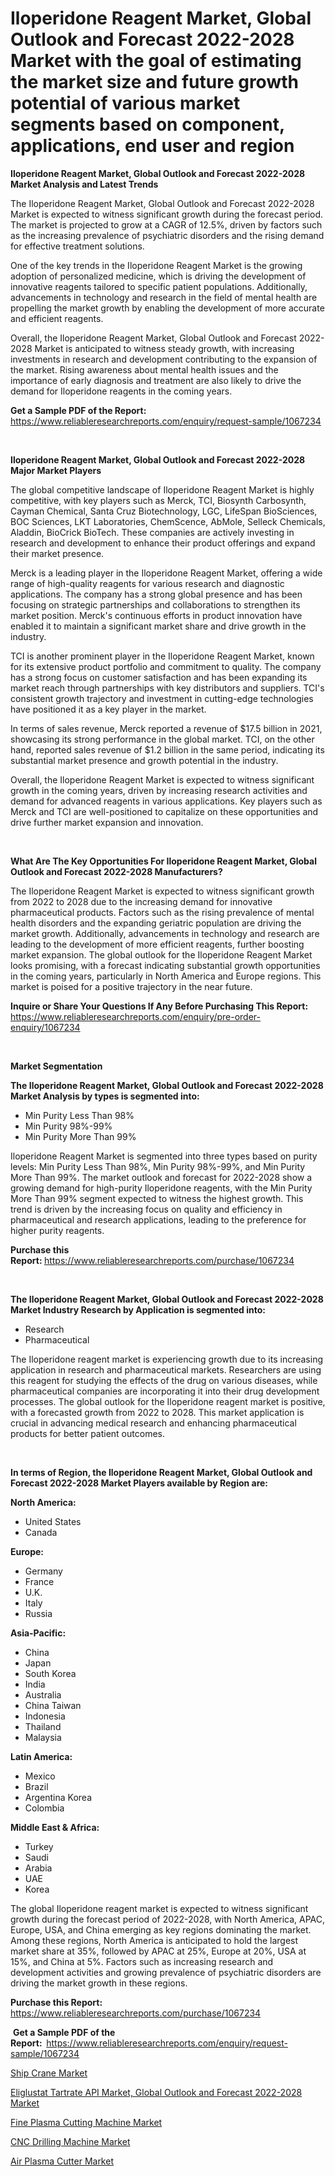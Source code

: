 <p><h1>Iloperidone Reagent Market, Global Outlook and Forecast 2022-2028 Market with the goal of estimating the market size and future growth potential of various market segments based on component, applications, end user and region</h1></p><p><strong>Iloperidone Reagent Market, Global Outlook and Forecast 2022-2028 Market Analysis and Latest Trends</strong></p>
<p><p>The Iloperidone Reagent Market, Global Outlook and Forecast 2022-2028 Market is expected to witness significant growth during the forecast period. The market is projected to grow at a CAGR of 12.5%, driven by factors such as the increasing prevalence of psychiatric disorders and the rising demand for effective treatment solutions. </p><p>One of the key trends in the Iloperidone Reagent Market is the growing adoption of personalized medicine, which is driving the development of innovative reagents tailored to specific patient populations. Additionally, advancements in technology and research in the field of mental health are propelling the market growth by enabling the development of more accurate and efficient reagents.</p><p>Overall, the Iloperidone Reagent Market, Global Outlook and Forecast 2022-2028 Market is anticipated to witness steady growth, with increasing investments in research and development contributing to the expansion of the market. Rising awareness about mental health issues and the importance of early diagnosis and treatment are also likely to drive the demand for Iloperidone reagents in the coming years.</p></p>
<p><strong>Get a Sample PDF of the Report:&nbsp;</strong> <a href="https://www.reliableresearchreports.com/enquiry/request-sample/1067234">https://www.reliableresearchreports.com/enquiry/request-sample/1067234</a></p>
<p>&nbsp;</p>
<p><strong>Iloperidone Reagent Market, Global Outlook and Forecast 2022-2028 Major Market Players</strong></p>
<p><p>The global competitive landscape of Iloperidone Reagent Market is highly competitive, with key players such as Merck, TCI, Biosynth Carbosynth, Cayman Chemical, Santa Cruz Biotechnology, LGC, LifeSpan BioSciences, BOC Sciences, LKT Laboratories, ChemScence, AbMole, Selleck Chemicals, Aladdin, BioCrick BioTech. These companies are actively investing in research and development to enhance their product offerings and expand their market presence.</p><p>Merck is a leading player in the Iloperidone Reagent Market, offering a wide range of high-quality reagents for various research and diagnostic applications. The company has a strong global presence and has been focusing on strategic partnerships and collaborations to strengthen its market position. Merck's continuous efforts in product innovation have enabled it to maintain a significant market share and drive growth in the industry.</p><p>TCI is another prominent player in the Iloperidone Reagent Market, known for its extensive product portfolio and commitment to quality. The company has a strong focus on customer satisfaction and has been expanding its market reach through partnerships with key distributors and suppliers. TCI's consistent growth trajectory and investment in cutting-edge technologies have positioned it as a key player in the market.</p><p>In terms of sales revenue, Merck reported a revenue of $17.5 billion in 2021, showcasing its strong performance in the global market. TCI, on the other hand, reported sales revenue of $1.2 billion in the same period, indicating its substantial market presence and growth potential in the industry.</p><p>Overall, the Iloperidone Reagent Market is expected to witness significant growth in the coming years, driven by increasing research activities and demand for advanced reagents in various applications. Key players such as Merck and TCI are well-positioned to capitalize on these opportunities and drive further market expansion and innovation.</p></p>
<p>&nbsp;</p>
<p><strong>What Are The Key Opportunities For Iloperidone Reagent Market, Global Outlook and Forecast 2022-2028 Manufacturers?</strong></p>
<p><p>The Iloperidone Reagent Market is expected to witness significant growth from 2022 to 2028 due to the increasing demand for innovative pharmaceutical products. Factors such as the rising prevalence of mental health disorders and the expanding geriatric population are driving the market growth. Additionally, advancements in technology and research are leading to the development of more efficient reagents, further boosting market expansion. The global outlook for the Iloperidone Reagent Market looks promising, with a forecast indicating substantial growth opportunities in the coming years, particularly in North America and Europe regions. This market is poised for a positive trajectory in the near future.</p></p>
<p><strong>Inquire or Share Your Questions If Any Before Purchasing This Report:</strong> <a href="https://www.reliableresearchreports.com/enquiry/pre-order-enquiry/1067234">https://www.reliableresearchreports.com/enquiry/pre-order-enquiry/1067234</a></p>
<p>&nbsp;</p>
<p><strong>Market Segmentation</strong></p>
<p><strong>The Iloperidone Reagent Market, Global Outlook and Forecast 2022-2028 Market Analysis by types is segmented into:</strong></p>
<p><ul><li>Min Purity Less Than 98%</li><li>Min Purity 98%-99%</li><li>Min Purity More Than 99%</li></ul></p>
<p><p>Iloperidone Reagent Market is segmented into three types based on purity levels: Min Purity Less Than 98%, Min Purity 98%-99%, and Min Purity More Than 99%. The market outlook and forecast for 2022-2028 show a growing demand for high-purity Iloperidone reagents, with the Min Purity More Than 99% segment expected to witness the highest growth. This trend is driven by the increasing focus on quality and efficiency in pharmaceutical and research applications, leading to the preference for higher purity reagents.</p></p>
<p><strong>Purchase this Report:&nbsp;</strong><a href="https://www.reliableresearchreports.com/purchase/1067234">https://www.reliableresearchreports.com/purchase/1067234</a></p>
<p>&nbsp;</p>
<p><strong>The Iloperidone Reagent Market, Global Outlook and Forecast 2022-2028 Market Industry Research by Application is segmented into:</strong></p>
<p><ul><li>Research</li><li>Pharmaceutical</li></ul></p>
<p><p>The Iloperidone reagent market is experiencing growth due to its increasing application in research and pharmaceutical markets. Researchers are using this reagent for studying the effects of the drug on various diseases, while pharmaceutical companies are incorporating it into their drug development processes. The global outlook for the Iloperidone reagent market is positive, with a forecasted growth from 2022 to 2028. This market application is crucial in advancing medical research and enhancing pharmaceutical products for better patient outcomes.</p></p>
<p>&nbsp;</p>
<p><strong>In terms of Region, the Iloperidone Reagent Market, Global Outlook and Forecast 2022-2028 Market Players available by Region are:</strong></p>
<p>
    <p> <strong> North America: </strong>
        <ul>
            <li>United States</li>
            <li>Canada</li>
        </ul>
        </p> 
    <p> <strong> Europe: </strong>
        <ul>
            <li>Germany</li>
            <li>France</li>
            <li>U.K.</li>
            <li>Italy</li>
            <li>Russia</li>
        </ul>
        </p> 
    <p> <strong> Asia-Pacific: </strong>
        <ul>
            <li>China</li>
            <li>Japan</li>
            <li>South Korea</li>
            <li>India</li>
            <li>Australia</li>
            <li>China Taiwan</li>
            <li>Indonesia</li>
            <li>Thailand</li>
            <li>Malaysia</li>
        </ul>
        </p> 
    <p> <strong> Latin America: </strong>
        <ul>
            <li>Mexico</li>
            <li>Brazil</li>
            <li>Argentina Korea</li>
            <li>Colombia</li>
        </ul>
        </p> 
    <p> <strong> Middle East & Africa: </strong>
        <ul>
            <li>Turkey</li>
            <li>Saudi</li>
            <li>Arabia</li>
            <li>UAE</li>
            <li>Korea</li>
        </ul>
    </p>
    </p>
<p><p>The global Iloperidone reagent market is expected to witness significant growth during the forecast period of 2022-2028, with North America, APAC, Europe, USA, and China emerging as key regions dominating the market. Among these regions, North America is anticipated to hold the largest market share at 35%, followed by APAC at 25%, Europe at 20%, USA at 15%, and China at 5%. Factors such as increasing research and development activities and growing prevalence of psychiatric disorders are driving the market growth in these regions.</p></p>
<p><strong>Purchase this Report: </strong><a href="https://www.reliableresearchreports.com/purchase/1067234">https://www.reliableresearchreports.com/purchase/1067234</a></p>
<p>&nbsp;<strong>Get a Sample PDF of the Report:&nbsp;&nbsp;</strong><a href="https://www.reliableresearchreports.com/enquiry/request-sample/1067234">https://www.reliableresearchreports.com/enquiry/request-sample/1067234</a></p>
<p><strong></strong></p>
<p><p><a href="https://medium.com/@nelsonhauck/ship-crane-market-analysis-and-sze-forecasted-for-period-from-2024-to-2031-31a817b08d7a">Ship Crane Market</a></p><p><a href="https://github.com/RichRobinson5/Market-Research-Report-List-3/blob/main/eliglustat-tartrate-api-market-global-outlook-and-forecast-2022-2028-market.md">Eliglustat Tartrate API Market, Global Outlook and Forecast 2022-2028 Market</a></p><p><a href="https://medium.com/@nayelibosco/fine-plasma-cutting-machine-market-share-evolution-and-market-growth-trends-2024-2031-58d212243355">Fine Plasma Cutting Machine Market</a></p><p><a href="https://medium.com/@geoanderson1978/cnc-drilling-machine-market-analysis-and-sze-forecasted-for-period-from-2024-to-2031-8fca41797173">CNC Drilling Machine Market</a></p><p><a href="https://medium.com/@geoanderson1978/air-plasma-cutter-market-report-reveals-the-latest-trends-and-growth-opportunities-of-this-market-64df44eefe39">Air Plasma Cutter Market</a></p></p>